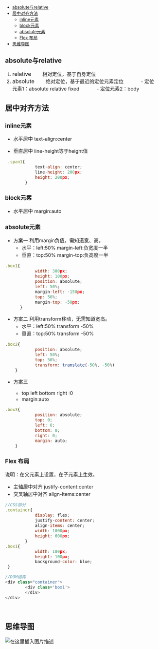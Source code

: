 ﻿- [absolute与relative](#absolute与relative)
- [居中对齐方法](#居中对齐方法)
  - [inline元素](#inline元素)
  - [block元素](#block元素)
  - [absolute元素](#absolute元素)
  - [Flex 布局](#flex-布局)
- [思维导图](#思维导图)
## absolute与relative
 1. <font size=4>relative 
<font size=3>&emsp;&emsp;相对定位，基于自身定位
 2. <font size=4>absolute
<font size=3>&emsp;&emsp;绝对定位，基于最近的定位元素定位
&emsp;&emsp;&emsp;  - 定位元素1：absolute relative fixed
&emsp;&emsp;&emsp; - 定位元素2：body

## 居中对齐方法

### inline元素

- 水平居中
 text-align:center

- 垂直居中
	line-height等于height值

```javascript
 .span1{
 			text-align: center;
            line-height: 200px;
            height: 200px;
        } 
```

 
### block元素

- 水平居中
	margin:auto

### absolute元素
- 方案一
利用margin负值，需知道宽、高。
	- 水平：left:50% margin-left:负宽度一半
	- 垂直：top:50% margin-top:负高度一半
	

```javascript
.box1{
			width: 300px;
            height: 100px;
            position: absolute;
            left: 50%;
            margin-left: -150px;
            top: 50%;
            margin-top: -50px;
      }
```

 - 方案二
利用transform移动，无需知道宽高。
	- 水平：left:50%  transform -50%
	- 垂直：top:50%  transform -50%
```javascript
.box2{
			position: absolute;
            left: 50%;
            top: 50%;
            transform: translate(-50%, -50%)      
	}
```

 - 方案三

	- top left bottom right :0
	- margin:auto
```javascript
.box3{
			position: absolute;
            top: 0;
            left: 0;
            bottom: 0;
            right: 0;
            margin: auto;    
	}              
```
### Flex 布局


 <font size=3>说明：在父元素上设置，在子元素上生效。 
 
 - 主轴居中对齐
 justify-content:center
 - 交叉轴居中对齐
align-items:center

```javascript
//CSS部分
.container{
            display: flex;
            justify-content: center;
            align-items: center;
            width: 1000px;
            height: 600px;
        }
.box1{
            width: 100px;
            height: 100px;
            background-color: blue; 
 }

//DOM结构
<div class="container">
        <div class='box1'>
        </div>
</div> 

 
```
## 思维导图
![在这里插入图片描述](https://img-blog.csdnimg.cn/20210606152026797.png?x-oss-process=image/watermark,type_ZmFuZ3poZW5naGVpdGk,shadow_10,text_aHR0cHM6Ly9ibG9nLmNzZG4ubmV0L3dlaXhpbl8zODY0NDM5Nw==,size_16,color_FFFFFF,t_70#pic_center)

